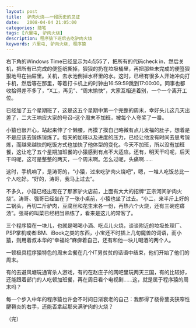 ```yaml
---
layout: post
title:  驴肉火烧——一段历史的见证
date:   2008-04-04 21:05:00
categories: 随笔
tags: [六里屯, 驴肉火烧]
description: 程序猿下班后去吃驴肉火烧
keywords: 六里屯, 驴肉火烧, 程序猿
---
```


右下角的Windows Time已经显示为4点55了，把所有的代码check in，然后关机，把所有已完成的便签纸撕掉，狠狠的扔在垃圾桶里，再把那些未完成的便签狠狠地甩在抽屉里。关机，去水池倒掉水杯里的水。这时，已经有很多人开始冲向打卡机，然后等在那里，等着打卡机上的时钟由16:59:59跳到17:00:00。同事也都收拾得差不多了，“X工，再见”、“周末愉快”，大家互相道着别，一个一个离开工位。
<!-- more -->

已经加了五个星期班了，这是这五个星期中第一个完整的周末，幸好头儿这几天出差了，二大王响应大家的号召–这个周末不加班，被每个人夸奖了一番。

小猿也很开心，站起来伸了个懒腰，再摸了摸自己略微有点儿发福的肚子，想着是不是应该去锻炼锻炼了。每天的加班以及进度的压力，已经让他没有时间去思考锻炼，而越来越快的吃饭方式也加快了他体型的变化。今天不加班，所以没有加班餐，这让吃了五个星期加班餐的小猿感到有点不大适应。还有，明天干吗呢，后天干吗呢，这可是整整的两天，一个周末啊。怎么过呢，头痛啊……

这时，手机响了，是涛哥的，“小猿，过来吃驴肉火烧吧”，嗯，一堆人吃饭总比一个人吃好。“好的，涛哥，我马上过去”。

不多久，小猿已经出现在了那家驴火店前，上面有大大的招牌“正宗河间驴肉火烧”。涛哥、强哥已经坐在了一张小桌前，小猿也坐了过去。“小二，来半斤上好的二锅头，再切二斤驴肉，豆腐丝和花生米各一份，再热六个火烧，还有三碗疙瘩汤”。强哥的叫菜已经相当熟练了，看来是这儿的常客了。

三个程序猿在一块儿，也就是喝喝小酒、吃点儿火烧，谈谈附近的垃圾处理厂、PSP掌机或者IBM、iBook之类的东西，小宝还不时插上几句魔兽的词语，而小猿，则用着叔本华的“幸福论”麻痹着自己，还有和他一块儿喝酒的两个人。

一顿极具程序猿特色的周末会餐在几个IT男贫贫的话语中结束，他们开始了他们的周末。

有的去避风塘玩通宵杀人游戏，有的在赵庄子的网吧里玩两天三国，有的比较好，还能跟着部门的人吃顿加班餐，再在周日看个电视剧……这，就是属于程序猿的周末吗？

每一个步入中年的程序猿也许会不时问日渐衰老的自己：我那得了桡骨茎突狭窄性腱鞘炎的右手，还能否拿起那夹满驴肉的火烧？

（完）
